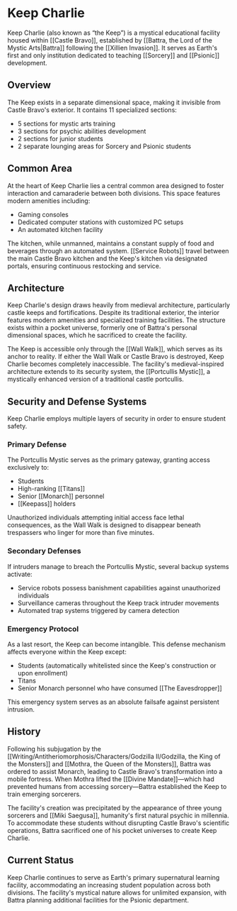 # Keep Charlie

Keep Charlie (also known as “the Keep”) is a mystical educational facility housed within [[Castle Bravo]], established by [[Battra, the Lord of the Mystic Arts|Battra]] following the [[Xillien Invasion]]. It serves as Earth's first and only institution dedicated to teaching [[Sorcery]] and [[Psionic]] development.

## Overview

The Keep exists in a separate dimensional space, making it invisible from Castle Bravo's exterior. It contains 11 specialized sections:

- 5 sections for mystic arts training
- 3 sections for psychic abilities development
- 2 sections for junior students
- 2 separate lounging areas for Sorcery and Psionic students

## Common Area

At the heart of Keep Charlie lies a central common area designed to foster interaction and camaraderie between both divisions. This space features modern amenities including:

- Gaming consoles
- Dedicated computer stations with customized PC setups
- An automated kitchen facility

The kitchen, while unmanned, maintains a constant supply of food and beverages through an automated system. [[Service Robots]] travel between the main Castle Bravo kitchen and the Keep's kitchen via designated portals, ensuring continuous restocking and service.

## Architecture

Keep Charlie's design draws heavily from medieval architecture, particularly castle keeps and fortifications. Despite its traditional exterior, the interior features modern amenities and specialized training facilities. The structure exists within a pocket universe, formerly one of Battra's personal dimensional spaces, which he sacrificed to create the facility.

The Keep is accessible only through the [[Wall Walk]], which serves as its anchor to reality. If either the Wall Walk or Castle Bravo is destroyed, Keep Charlie becomes completely inaccessible. The facility's medieval-inspired architecture extends to its security system, the [[Portcullis Mystic]], a mystically enhanced version of a traditional castle portcullis.

## Security and Defense Systems

Keep Charlie employs multiple layers of security in order to ensure student safety.

### Primary Defense

The Portcullis Mystic serves as the primary gateway, granting access exclusively to:

- Students
- High-ranking [[Titans]]
- Senior [[Monarch]] personnel
- [[Keepass]] holders

Unauthorized individuals attempting initial access face lethal consequences, as the Wall Walk is designed to disappear beneath trespassers who linger for more than five minutes.

### Secondary Defenses

If intruders manage to breach the Portcullis Mystic, several backup systems activate:

- Service robots possess banishment capabilities against unauthorized individuals
- Surveillance cameras throughout the Keep track intruder movements
- Automated trap systems triggered by camera detection

### Emergency Protocol

As a last resort, the Keep can become intangible. This defense mechanism affects everyone within the Keep except:

- Students (automatically whitelisted since the Keep's construction or upon enrollment)
- Titans
- Senior Monarch personnel who have consumed [[The Eavesdropper]]

This emergency system serves as an absolute failsafe against persistent intrusion.

## History

Following his subjugation by the [[Writing/Antitheriomorphosis/Characters/Godzilla II/Godzilla, the King of the Monsters]] and [[Mothra, the Queen of the Monsters]], Battra was ordered to assist Monarch, leading to Castle Bravo's transformation into a mobile fortress. When Mothra lifted the [[Divine Mandate]]—which had prevented humans from accessing sorcery—Battra established the Keep to train emerging sorcerers.

The facility's creation was precipitated by the appearance of three young sorcerers and [[Miki Saegusa]], humanity's first natural psychic in millennia. To accommodate these students without disrupting Castle Bravo's scientific operations, Battra sacrificed one of his pocket universes to create Keep Charlie.

## Current Status

Keep Charlie continues to serve as Earth's primary supernatural learning facility, accommodating an increasing student population across both divisions. The facility's mystical nature allows for unlimited expansion, with Battra planning additional facilities for the Psionic department.

